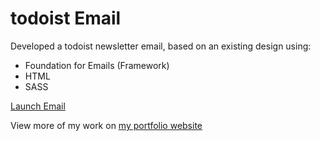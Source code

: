 # todoist Email

Developed a todoist newsletter email, based on an existing design using:

- Foundation for Emails (Framework)
- HTML
- SASS

[Launch Email](https://shakena.dev/todoist.html)  

View more of my work on [my portfolio website](https://www.shakena.dev)  
